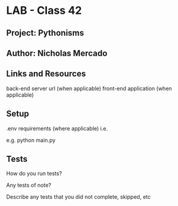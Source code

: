 # LAB - Class 42

## Project: Pythonisms

## Author: Nicholas Mercado

## Links and Resources

back-end server url (when applicable)
front-end application (when applicable)

## Setup

.env requirements (where applicable)
i.e.

e.g. python main.py


## Tests

How do you run tests?

Any tests of note?

Describe any tests that you did not complete, skipped, etc
